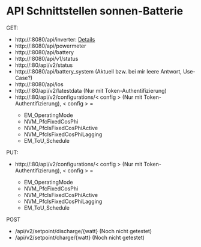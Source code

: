 # API Schnittstellen sonnen-Batterie

GET:
- http://<IP>:8080/api/inverter: [Details](details_inverter.md)
- http://<IP>:8080/api/powermeter
- http://<IP>:8080/api/battery
- http://<IP>:8080/api/v1/status
- http://<IP>:80/api/v2/status
- http://<IP>:8080/api/battery_system (Aktuell bzw. bei mir leere Antwort, Use-Case?)
- http://<IP>:8080/api/ios
- http://<IP>:80/api/v2/latestdata (Nur mit Token-Authentifizierung)
- http://<IP>:80/api/v2/configurations/< config > (Nur mit Token-Authentifizierung), < config > =
  - EM_OperatingMode
  - NVM_PfcFixedCosPhi
  - NVM_PfcIsFixedCosPhiActive
  - NVM_PfcIsFixedCosPhiLagging
  - EM_ToU_Schedule

PUT:
- http://<IP>:80/api/v2/configurations/< config > (Nur mit Token-Authentifizierung), < config > =
  - EM_OperatingMode
  - NVM_PfcFixedCosPhi
  - NVM_PfcIsFixedCosPhiActive
  - NVM_PfcIsFixedCosPhiLagging
  - EM_ToU_Schedule

POST
- /api/v2/setpoint/discharge/{watt} (Noch nicht getestet)
- /api/v2/setpoint/charge/{watt} (Noch nicht getestet)
